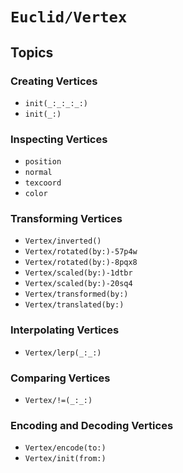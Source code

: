# ``Euclid/Vertex``

## Topics

### Creating Vertices

- ``init(_:_:_:_:)``
- ``init(_:)``

### Inspecting Vertices

- ``position``
- ``normal``
- ``texcoord``
- ``color``

### Transforming Vertices

- ``Vertex/inverted()``
- ``Vertex/rotated(by:)-57p4w``
- ``Vertex/rotated(by:)-8pqx8``
- ``Vertex/scaled(by:)-1dtbr``
- ``Vertex/scaled(by:)-20sq4``
- ``Vertex/transformed(by:)``
- ``Vertex/translated(by:)``

### Interpolating Vertices

- ``Vertex/lerp(_:_:)``

### Comparing Vertices

- ``Vertex/!=(_:_:)``

### Encoding and Decoding Vertices

- ``Vertex/encode(to:)``
- ``Vertex/init(from:)``
